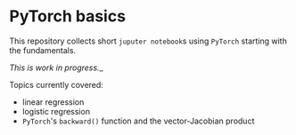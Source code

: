 # PyTorch basics

This repository collects short `juputer notebook`s using `PyTorch`
starting with the fundamentals.

_This is work in progress.__

Topics currently covered:
- linear regression  
- logistic regression  
- `PyTorch`'s `backward()` function and the vector-Jacobian product  
